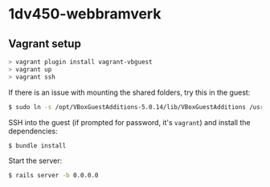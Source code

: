# 1dv450-webbramverk

## Vagrant setup
``` Powershell
> vagrant plugin install vagrant-vbguest
> vagrant up
> vagrant ssh
```

If there is an issue with mounting the shared folders, try this in the guest:
``` Bash
$ sudo ln -s /opt/VBoxGuestAdditions-5.0.14/lib/VBoxGuestAdditions /usr/lib/VBoxGuestAdditions
```

SSH into the guest (if prompted for password, it's `vagrant`) and install the dependencies:
``` Bash
$ bundle install
```

Start the server:
``` Bash
$ rails server -b 0.0.0.0
```
